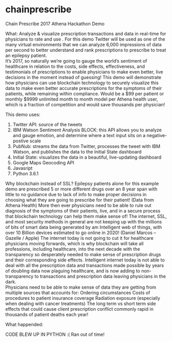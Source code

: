 # chainprescribe
Chain Prescribe 2017 Athena Hackathon Demo

What:
Analyze & visualize prescription transactions and data in real-time for physicians to rate and use .
For this demo Twitter will be used as one of the many virtual environments that we can analyze 6,000 impressions of data per second to better understand and rank prescriptions to prescribe to treat an epilepsy patient.  
It’s 2017, so naturally we’re going to gauge the world’s sentiment of healthcare in relation to the costs, side effects, effectiveness, and testimonials of prescriptions to enable physicians to make even better, live decisions in the moment instead of guessing! 
This demo will demonstrate how physicians can use blockchain technology to securely visualize this data to make even better accurate prescriptions for the symptoms of their patients, while remaining within compliance.
Would be a $99 per patient or monthly $9999 unlimited month to month  model per Athena health user, which is a fraction  of competition and would save thousands per physician! 

This demo uses:
1. Twitter API: source of the tweets
2. IBM Watson Sentiment Analysis BLOCK: this API allows you to analyze and gauge emotion, and determine where a text input sits on a negative-postive scale
3. PubNub: streams the data from Twitter, processes the tweet with IBM Watson, and publishes the data to the Initial State dashboard
4. Initial State: visualizes the data in a beautiful, live-updating dashboard
5. Google Maps Geocoding API 
6. Javasript
7. Python 3.6.1


Why blockchain instead of SSL?
Epilepsy patients alone for this example demo are prescribed 5 or more different drugs over an 8 year span with little to no guidance due to lack of info to make proper decisions in choosing what they are going to prescribe for their patient! 
(Data from Athena Health)
More then ever physicians need to be able to rule out diagnosis of the symptoms of their patients, live, and in a secure process that blockchain technology can help them make sense of!
The internet, SSL, and most security methods in general are not keeping up with the millions of bits of smart data being generated by am Intelligent web of things, with over 10 Billion devices estimated to go online in 2020! 
(Daniel Marcos – Gazelle / Apple) 
The internet today is not going to cut it for healthcare physicians moving forwards, which is why blockchain will take all professions, including healthcare, into the next decade with the transparency so desperately needed to make sense of prescription drugs and their corresponding side effects.
Intelligent internet today is not able to deal with all the prescription data and transactions made possible by years of doubling data now plaguing healthcare, and is now adding to non-transparency to transactions and prescription data leaving physicians in the dark.  
Physicians need to be able to make sense of data they are getting from multiple sources that accounts for: 
Ordering circumstances
Costs of procedures to patient insurance coverage
Radiation exposure (especially when dealing with cancer treatments) 
The long term vs short term side effects that could cause client prescription conflict commonly rapid in thousands of patient deaths each year!






What happended:

CODE BLEW UP IN PYTHON :(
Ran out of time!

